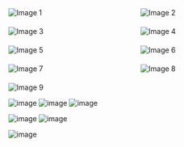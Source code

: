 <div style="display: grid; grid-template-columns: repeat(2, 1fr); gap: 20px;">
    <img src="https://github.com/sankarshandev98/Ecom-WebApp/assets/84925828/7c294f01-1b1a-41cf-9f32-82cb44b5ce24" alt="Image 1">
    <img src="https://github.com/sankarshandev98/Ecom-WebApp/assets/84925828/4b740ed2-f7e0-401e-85e6-98274e224119" alt="Image 2">
    <img src="https://github.com/sankarshandev98/Ecom-WebApp/assets/84925828/4e77b029-02f7-4668-8f91-9ea3903fbccc" alt="Image 3">
    <img src="https://github.com/sankarshandev98/Ecom-WebApp/assets/84925828/2b670cf9-4ce3-4a1c-aaca-54dd35bec80e" alt="Image 4">
    <img src="https://github.com/sankarshandev98/Ecom-WebApp/assets/84925828/56d9da5d-1fd8-4ddb-8c43-7c578eae5ea7" alt="Image 5">
    <img src="https://github.com/sankarshandev98/Ecom-WebApp/assets/84925828/cd01e1a4-2608-4644-bb50-66b82386bcb8" alt="Image 6">
    <img src="https://github.com/sankarshandev98/Ecom-WebApp/assets/84925828/57975a66-68c8-44c2-931f-61f3f1039b3e" alt="Image 7">
    <img src="https://github.com/sankarshandev98/Ecom-WebApp/assets/84925828/3e0eb971-08ba-422d-aa76-981336ed9712" alt="Image 8">
    <img src="https://github.com/sankarshandev98/Ecom-WebApp/assets/84925828/77b86017-3e94-4241-b3b3-f86c5271d9ef" alt="Image 9">
</div>























<!-- ![image](https://github.com/sankarshandev98/Ecom-WebApp/assets/84925828/7c294f01-1b1a-41cf-9f32-82cb44b5ce24)
![image](https://github.com/sankarshandev98/Ecom-WebApp/assets/84925828/4b740ed2-f7e0-401e-85e6-98274e224119)
![image](https://github.com/sankarshandev98/Ecom-WebApp/assets/84925828/4e77b029-02f7-4668-8f91-9ea3903fbccc)
![image](https://github.com/sankarshandev98/Ecom-WebApp/assets/84925828/2b670cf9-4ce3-4a1c-aaca-54dd35bec80e)
![image](https://github.com/sankarshandev98/Ecom-WebApp/assets/84925828/56d9da5d-1fd8-4ddb-8c43-7c578eae5ea7)
![image](https://github.com/sankarshandev98/Ecom-WebApp/assets/84925828/cd01e1a4-2608-4644-bb50-66b82386bcb8)
![image](https://github.com/sankarshandev98/Ecom-WebApp/assets/84925828/57975a66-68c8-44c2-931f-61f3f1039b3e)
![image](https://github.com/sankarshandev98/Ecom-WebApp/assets/84925828/3e0eb971-08ba-422d-aa76-981336ed9712)
![image](https://github.com/sankarshandev98/Ecom-WebApp/assets/84925828/77b86017-3e94-4241-b3b3-f86c5271d9ef) -->


![image](https://github.com/sankarshandev98/Ecom-WebApp/assets/84925828/a8685eac-7a40-4465-99e2-165a8d77e31f)
![image](https://github.com/sankarshandev98/Ecom-WebApp/assets/84925828/212d5a01-d51d-4871-953f-0816a9763a31)
![image](https://github.com/sankarshandev98/Ecom-WebApp/assets/84925828/84079350-fc48-4dba-a4cc-b78ed8ddb3ba)


![image](https://github.com/sankarshandev98/Ecom-WebApp/assets/84925828/83e68693-0bc2-4e00-adec-c379c05afd6a)
![image](https://github.com/sankarshandev98/Ecom-WebApp/assets/84925828/92f1b466-136f-4785-844e-fac6f568f369)

![image](https://github.com/sankarshandev98/Ecom-WebApp/assets/84925828/be19cb97-de5b-4353-9031-cccb67fdbe39)
